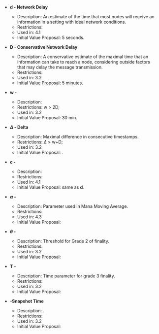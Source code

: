 

- **d - Network Delay**
	- Description: An estimate of the time that most nodes will receive an information in a setting with ideal network conditions.
	- Restrictions:
	- Used in: 4.1
	- Initial Value Proposal: 5 seconds.
	
- **D - Conservative Network Delay**
	- Description: A conservative estimate of the maximal time that an information can take to reach a node, considering outside factors that may delay the message transmission.
	- Restrictions:
	- Used in: 3.2
	- Initial Value Proposal: 5 minutes.

- **w -**
	- Description:
	- Restrictions: w > 2D;
	- Used in: 3.2
	- Initial Value Proposal: 30 min. 
	
- **$\Delta$ - Delta**
	- Description: Maximal difference in consecutive timestamps.
	- Restrictions: $\Delta$ > w+D;
	- Used in: 3.2
	- Initial Value Proposal: .
	
- **c -**
	- Description: 
	- Restrictions:
	- Used in: 4.1
	- Initial Value Proposal: same as **d**.

- **$\alpha$ -**
	- Description: Parameter used in Mana Moving Average.
	- Restrictions:
	- Used in: 4.3
	- Initial Value Proposal: 
	
- **$\theta$ -**
	- Description: Threshold for Grade 2 of finality.
	- Restrictions:
	- Used in: 3.2
	- Initial Value Proposal: 
	
- **T -**
	- Description: Time  parameter for grade 3 finality.
	- Restrictions:
	- Used in: 3.2
	- Initial Value Proposal: 
		
- **-Snapshot Time**
	- Description: .
	- Restrictions:
	- Used in: 3.2
	- Initial Value Proposal: 
<!--stackedit_data:
eyJoaXN0b3J5IjpbNDc0MTYwMzI4LC0zMDUyODMxMSwtMTQwNT
QwMzExNSw5OTU1NTYwMTddfQ==
-->